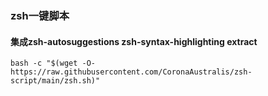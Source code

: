 ### zsh一键脚本
#### 集成zsh-autosuggestions zsh-syntax-highlighting extract

```
bash -c "$(wget -O- https://raw.githubusercontent.com/CoronaAustralis/zsh-script/main/zsh.sh)"
```